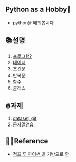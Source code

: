 ## Python as a Hobby👾

* python을 배워봅시다



## 📚설명

1. [프로그램?](https://swsvv.github.io/01-program)
2. [데이터](https://swsvv.github.io/02-data)
3. 조건문
4. 반복문
5. 함수
6. 클래스




## 🔥과제
1. [dataset, git](https://swsvv.github.io/assignment/01-assignment)
2. [문자열연습](https://swsvv.github.io/assignment/02-assignment)



## 👩‍🏫Reference

* [점프 투 파이썬 ](https://wikidocs.net/book/1)을 기반으로 함

